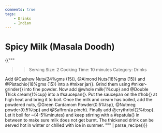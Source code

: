 ```yaml
---
comments: true
tags:
    - Drinks
    - Indian
---
```


# Spicy Milk (Masala Doodh)

{{"""
>> Serving Size: 2
>> Cooking Time: 10 minutes
>> Category: Drinks

Add @Cashew Nuts{24%gms (15)}, @Almond Nuts{18%gms (15)} and @Pistachio{18%gms (15)} into a #mixer jar{}.
Grind them using #mixer-grinder{} into fine powder.
Now add @whole milk{1%cup} and @Double Thick cream{1%cup} into a #saucepan{}.
Put the saucepan on the #hob{} at high heat and bring it to boil.
Once the milk and cream has boiled, add the powdered nuts, @Green Cardamom Powder{0.5%tsp}, @Nutmeg powder{0.5%tsp} and @Saffron{a pinch}.
Finally add @erythritol{2%tbsp}.
Let it boil for ~{4-5%minutes} and keep stirring with a #spatula{} in between to make sure milk does not get burnt.
The thickened drink can be served hot in winter or chilled with ice in summer.
"""
| parse_recipe()}}

